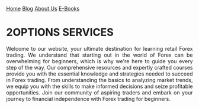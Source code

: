 


<html>
<head><meta charset="utf 1">
<title>2OPTIONS SERVICES</title>
<meta name="description" content="Unlock the world of Forex trading for beginners with our comprehensive learning platform. Master the art of retail Forex trading and seize financial opportunities. Start your journey today!">
<meta name="keywords" content="forex trading for beginners, forex trading, beginner's guide">
<style>

.tab-container { overflow: hidden; }

.tab { background-color: black;
      border: none;
       color: white;
      padding: 10px 20px;
       cursor: pointer;
       float: left;}

.tab:hover { background-color: black;}

.tab-content { display: none;
               padding: 20px;}

.tab-content.show { display: block;}

body { background-color: black;
        font-family: san-serif;
             margin: 50px;
              color: white; 
          font-size: 30px; 
           border: 5px solid white; 
            margin: 20px;
            padding: 20px;}
.justified-paragraphs { text-align: justify;
  }

img {  margin: 20px 20px;
             width: 300px;
          max-width: 90%;
        height: auto; }

h1 { font-size: 50px;}
</style>
</head>
<body>
<div class="tab-container">
  <a href="https://twooptionsservices.github.io/2options/" class="tab">Home</a>
     <a href="blog1.html" class="tab">Blog</a>
    <a href="about.html" class="tab">About Us</a>
 <a href="https://twooptionsservices.github.io/books/" class="tab">E-Books</a>

</div>
<h1>2OPTIONS SERVICES</h1>
<p class="justified-paragraphs">Welcome to our website, your ultimate destination for learning retail Forex trading. We understand that starting out in the world of Forex can be overwhelming for beginners, which is why we're here to guide you every step of the way. Our comprehensive resources and expertly crafted courses provide you with the essential knowledge and strategies needed to succeed in Forex trading. From understanding the basics to analyzing market trends, we equip you with the skills to make informed decisions and seize profitable opportunities. Join our community of aspiring traders and embark on your journey to financial independence with Forex trading for beginners.</p>


</body>
</html>
